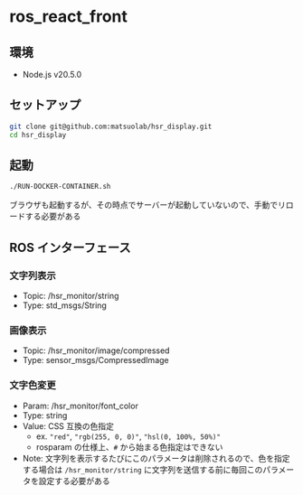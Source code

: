 # ros_react_front

## 環境

- Node.js v20.5.0

## セットアップ

```bash
git clone git@github.com:matsuolab/hsr_display.git
cd hsr_display
```

## 起動

```bash
./RUN-DOCKER-CONTAINER.sh
```

ブラウザも起動するが、その時点でサーバーが起動していないので、手動でリロードする必要がある

## ROS インターフェース

### 文字列表示

- Topic: /hsr_monitor/string
- Type: std_msgs/String

### 画像表示

- Topic: /hsr_monitor/image/compressed
- Type: sensor_msgs/CompressedImage

### 文字色変更

- Param: /hsr_monitor/font_color
- Type: string
- Value: CSS 互換の色指定
  - ex. `"red"`, `"rgb(255, 0, 0)"`, `"hsl(0, 100%, 50%)"`
  - rosparam の仕様上、`#` から始まる色指定はできない
- Note: 文字列を表示するたびにこのパラメータは削除されるので、色を指定する場合は `/hsr_monitor/string` に文字列を送信する前に毎回このパラメータを設定する必要がある
